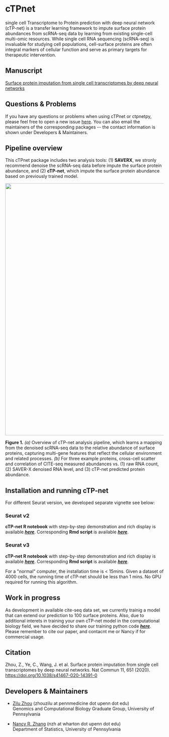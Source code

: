 # cTPnet
single cell Transcriptome to Protein prediction with deep neural network (cTP-net) is a transfer learning framework to impute surface protein abundances from scRNA-seq data by learning from existing single-cell multi-omic resources. While single cell RNA sequencing (scRNA-seq) is invaluable for studying cell populations, cell-surface proteins are often integral markers of cellular function and serve as primary targets for therapeutic intervention.

## Manuscript

[Surface protein imputation from single cell transcriptomes by deep neural networks](https://www.nature.com/articles/s41467-020-14391-0)


## Questions & Problems

If you have any questions or problems when using cTPnet or ctpnetpy, please feel free to open a new issue [here](https://github.com/zhouzilu/cTPnet/issues). You can also email the maintainers of the corresponding packages -- the contact information is shown under Developers & Maintainers.

## Pipeline overview

This cTPnet package includes two analysis tools: (1) **SAVERX**, we stronly recommend denoise the scRNA-seq data before impute the surface protein abundance, and (2) **cTP-net**, which impute the surface protein abundance based on previously trained model. 

<p align="center">
  <img src="https://raw.githubusercontent.com/zhouzilu/cTPnet/master/figure/FIG_pkg.jpg" width='800'>
  </p>

  **Figure 1.**  *(a)* Overview of cTP-net analysis pipeline, which learns a mapping from the denoised scRNA-seq data to the relative abundance of surface proteins, capturing multi-gene features that reflect the cellular environment and related processes. *(b)* For three example proteins, cross-cell scatter and correlation of CITE-seq measured abundances vs. (1) raw RNA count, (2) SAVER-X denoised RNA level, and (3) cTP-net predicted protein abundance.

## Installation and running cTP-net
For different Seurat version, we developed separate vignette see below:

### Seurat v2
  **cTP-net R notebook** with step-by-step demonstration and rich display is available [***here***](http://raw.githack.com/zhouzilu/cTPnet/master/vignette/cTPnet_vignette_v2.html). Corresponding **Rmd script** is available [***here***](https://github.com/zhouzilu/cTPnet/blob/master/vignette/cTPnet_vignette_v2.Rmd).

### Seurat v3
  **cTP-net R notebook** with step-by-step demonstration and rich display is available [***here***](http://raw.githack.com/zhouzilu/cTPnet/master/vignette/cTPnet_vignette_v3.html). Corresponding **Rmd script** is available [***here***](https://github.com/zhouzilu/cTPnet/blob/master/vignette/cTPnet_vignette_v3.Rmd).

For a "normal" computer, the installation time is < 15mins. Given a dataset of 4000 cells, the running time of cTP-net should be less than 1 mins. No GPU required for running this algorithm.

## Work in progress
As development in available cite-seq data set, we currently trainig a model that can extend our prediction to 100 surface proteins. Also, due to additional interets in training your own cTP-net model in the computational biology field, we have decided to share our training python code [***here***](https://github.com/zhouzilu/cTPnet/blob/master/extdata/training_05152020.py). Please remember to cite our paper, and contacnt me or Nancy if for commercial usage.

## Citation

Zhou, Z., Ye, C., Wang, J. et al. Surface protein imputation from single cell transcriptomes by deep neural networks. Nat Commun 11, 651 (2020). https://doi.org/10.1038/s41467-020-14391-0

## Developers & Maintainers

* [Zilu Zhou](https://statistics.wharton.upenn.edu/profile/zhouzilu/) (zhouzilu at pennmedicine dot upenn dot edu)
  <br>
  Genomics and Computational Biology Graduate Group, University of Pennsylvania

* [Nancy R. Zhang](https://statistics.wharton.upenn.edu/profile/nzh/) (nzh at wharton dot upenn dot edu)
  <br>
  Department of Statistics, University of Pennsylvania

